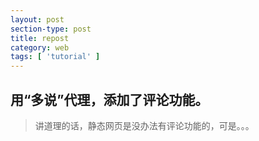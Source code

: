 ```yaml
---
layout: post
section-type: post
title: repost
category: web
tags: [ 'tutorial' ]
---
```


## 用“多说”代理，添加了评论功能。

>讲道理的话，静态网页是没办法有评论功能的，可是。。。